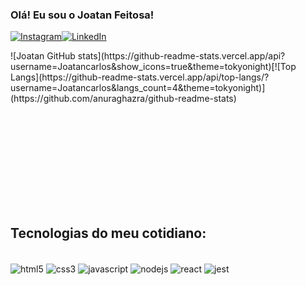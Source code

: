 ### Olá! Eu sou o Joatan Feitosa!
[![Instagram](https://img.shields.io/badge/Instagram-E4405F?style=for-the-badge&logo=instagram&logoColor=white)](https://www.instagram.com/_joatancarlosf/)[![LinkedIn](https://img.shields.io/badge/LinkedIn-0077B5?style=for-the-badge&logo=linkedin&logoColor=white)](https://www.linkedin.com/in/joatan-feitosa/)

<div style="height:250px;">
  ![Joatan GitHub stats](https://github-readme-stats.vercel.app/api?username=Joatancarlos&show_icons=true&theme=tokyonight)[![Top Langs](https://github-readme-stats.vercel.app/api/top-langs/?username=Joatancarlos&langs_count=4&theme=tokyonight)](https://github.com/anuraghazra/github-readme-stats)
</div>

## Tecnologias do meu cotidiano:
<div style="display: inline_block"><br/>
  <img align="center"/ alt="html5" src="https://img.shields.io/badge/HTML5-E34F26?style=for-the-badge&logo=html5&logoColor=white">
  <img align="center"/ alt="css3" src="https://img.shields.io/badge/CSS3-1572B6?style=for-the-badge&logo=css3&logoColor=white">
  <img align="center"/ alt="javascript" src="https://img.shields.io/badge/JavaScript-323330?style=for-the-badge&logo=javascript&logoColor=F7DF1E">
  <img align="center"/ alt="nodejs" src="https://img.shields.io/badge/Node.js-43853D?style=for-the-badge&logo=node.js&logoColor=white">
  <img align="center"/ alt="react" src="https://img.shields.io/badge/React-20232A?style=for-the-badge&logo=react&logoColor=61DAFB">
  <img align="center"/ alt="jest" src="https://img.shields.io/badge/Jest-323330?style=for-the-badge&logo=Jest&logoColor=white">
</div><br/>
